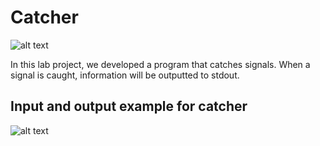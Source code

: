 # Catcher



![alt text](https://pm1.narvii.com/6281/c2ae788f740eb01e841718f160dee95c35957b12_00.jpg "attempting to catch")


In this lab project, we developed a program that catches signals. When a signal is caught, information will be outputted to stdout.


## Input and output example for catcher

![alt text](https://i.imgur.com/XQEJb2p.png "Windows Terminal input and output")

